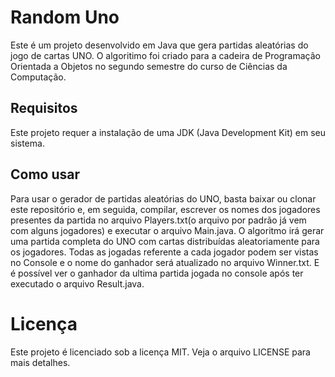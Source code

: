 
# Random Uno

Este é um projeto desenvolvido em Java que gera partidas aleatórias do jogo de cartas UNO. O algoritimo foi criado para a cadeira de Programação Orientada a Objetos no segundo semestre do curso de Ciências da Computação.

## Requisitos

Este projeto requer a instalação de uma JDK (Java Development Kit) em seu sistema.

## Como usar

Para usar o gerador de partidas aleatórias do UNO, basta baixar ou clonar este repositório e, em seguida, compilar, escrever os nomes dos jogadores presentes da partida no arquivo Players.txt(o arquivo por padrão já vem com alguns jogadores) e executar o arquivo Main.java. O algoritmo irá gerar uma partida completa do UNO com cartas distribuídas aleatoriamente para os jogadores. Todas as jogadas referente a cada jogador podem ser vistas no Console e o nome do ganhador será atualizado no arquivo Winner.txt. E é possível ver o ganhador da ultima partida jogada no console após ter executado o arquivo Result.java.

# Licença

Este projeto é licenciado sob a licença MIT. Veja o arquivo LICENSE para mais detalhes.
